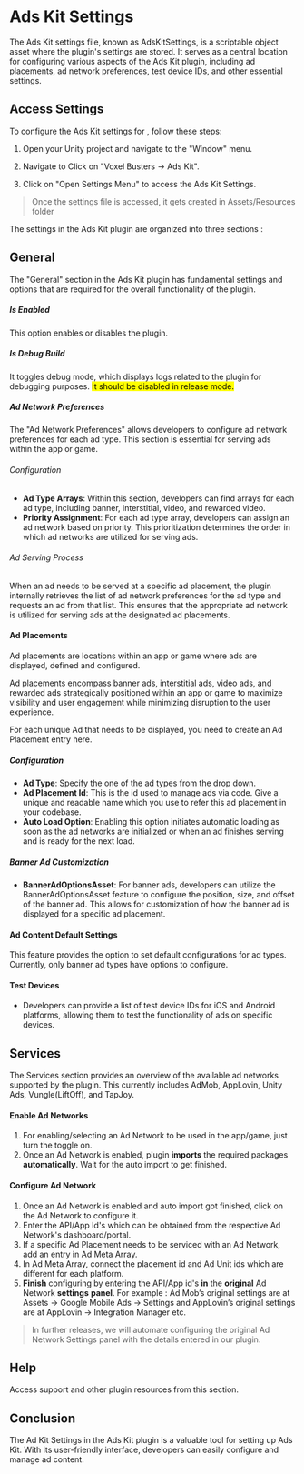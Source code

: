 # Ads Kit Settings

The Ads Kit settings file, known as AdsKitSettings, is a scriptable object asset where the plugin's settings are stored. It serves as a central location for configuring various aspects of the Ads Kit plugin, including ad placements, ad network preferences, test device IDs, and other essential settings.

## Access Settings

To configure the Ads Kit settings for  , follow these steps:

1. Open your Unity project and navigate to the "Window" menu.

2. Navigate to Click on "Voxel Busters -> Ads Kit".

3. Click on "Open Settings Menu" to access the Ads Kit Settings.

> Once the settings file is accessed, it gets created in Assets/Resources folder

The settings in the Ads Kit plugin are organized into three sections :

## General

The "General" section in the Ads Kit plugin has fundamental settings and options that are required for the overall functionality of the plugin.

##### Is Enabled

 This option enables or disables the plugin. 

##### Is Debug Build

It toggles debug mode, which displays logs related to the plugin for debugging purposes. <mark>It should be disabled in release mode.</mark>

##### Ad Network Preferences

The "Ad Network Preferences" allows developers to configure ad network preferences for each ad type. This section is essential for serving ads within the app or game.

###### Configuration

- **Ad Type Arrays**: Within this section, developers can find arrays for each ad type, including banner, interstitial, video, and rewarded video.
- **Priority Assignment**: For each ad type array, developers can assign an ad network based on priority. This prioritization determines the order in which ad networks are utilized for serving ads.

###### Ad Serving Process

When an ad needs to be served at a specific ad placement, the plugin internally retrieves the list of ad network preferences for the ad type and requests an ad from that list. This ensures that the appropriate ad network is utilized for serving ads at the designated ad placements.

#### Ad Placements

Ad placements are locations within an app or game where ads are displayed, defined and configured.

Ad placements encompass banner ads, interstitial ads, video ads, and rewarded ads strategically positioned within an app or game to maximize visibility and user engagement while minimizing disruption to the user experience.

For each unique Ad that needs to be displayed, you need to create an Ad Placement entry here.

##### Configuration

- **Ad Type**: Specify the one of the ad types from the drop down. 
- **Ad Placement Id**: This is the id used to manage ads via code. Give a unique and readable name which you use to refer this ad placement in your codebase.
- **Auto Load Option**: Enabling this option initiates automatic loading as soon as the ad networks are initialized or when an ad finishes serving and is ready for the next load.

##### Banner Ad Customization

- **BannerAdOptionsAsset**: For banner ads, developers can utilize the BannerAdOptionsAsset feature to configure the position, size, and offset of the banner ad. This allows for customization of how the banner ad is displayed for a specific ad placement.

#### Ad Content Default Settings

This feature provides the option to set default configurations for ad types. Currently, only banner ad types have options to configure.

#### Test Devices

- Developers can provide a list of test device IDs for iOS and Android platforms, allowing them to test the functionality of ads on specific devices.

## Services

The Services section provides an overview of the available ad networks supported by the plugin. This currently includes AdMob, AppLovin, Unity Ads, Vungle(LiftOff), and TapJoy.

#### Enable Ad Networks

1. For enabling/selecting an Ad Network to be used in the app/game, just turn the toggle on.
2. Once an Ad Network is enabled, plugin **imports** the required packages **automatically**. Wait for the auto import to get finished.

#### Configure Ad Network

1. Once an Ad Network is enabled and auto import got finished, click on the Ad Network to configure it.
2. Enter the API/App Id's which can be obtained from the respective Ad Network's dashboard/portal.
3. If a specific Ad Placement needs to be serviced with an Ad Network, add an entry in Ad Meta Array.
4. In Ad Meta Array, connect the placement id and Ad Unit ids which are different for each platform.
5. **Finish** configuring by entering the API/App id's **in** the **original** Ad Network **settings** **panel**. For example : Ad Mob’s original settings are at Assets → Google Mobile Ads → Settings and AppLovin’s original settings are at AppLovin → Integration Manager etc. 

> In further releases, we will automate configuring the original Ad Network Settings panel with the details entered in our plugin.

## Help

Access support and other plugin resources from this section.

## Conclusion

The Ad Kit Settings in the Ads Kit plugin is a valuable tool for setting up Ads Kit. With its user-friendly interface, developers can easily configure and manage ad content. 
